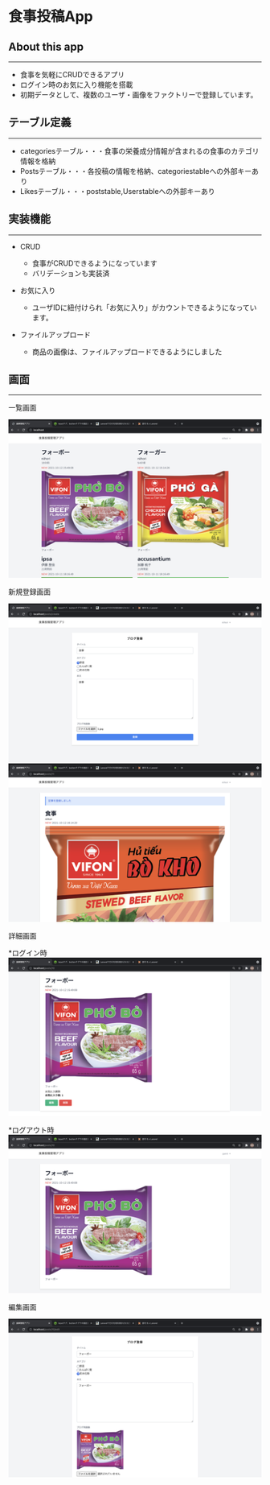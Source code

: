 
# 食事投稿App

## About this app
---
* 食事を気軽にCRUDできるアプリ
* ログイン時のお気に入り機能を搭載
* 初期データとして、複数のユーザ・画像をファクトリーで登録しています。

## テーブル定義
---
* categoriesテーブル・・・食事の栄養成分情報が含まれるの食事のカテゴリ情報を格納
* Postsテーブル・・・各投稿の情報を格納、categoriestableへの外部キーあり
* Likesテーブル・・・poststable,Userstableへの外部キーあり


## 実装機能
---

* CRUD
  * 食事がCRUDできるようになっています
  * バリデーションも実装済

* お気に入り
  * ユーザIDに紐付けられ「お気に入り」がカウントできるようになっています。

* ファイルアップロード
   * 商品の画像は、ファイルアップロードできるようにしました


## 画面
---
一覧画面

![index01](app/images/index01.png)


新規登録画面

![create01](app/images/create01.png)
![create01](app/images/create02.png)


詳細画面

*ログイン時
![show01](app/images/show01.png)

*ログアウト時
![show02](app/images/show02.png)


編集画面

![edit01](app/images/edit01.png)



